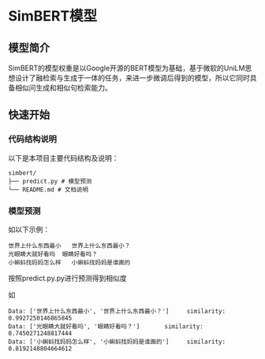 # SimBERT模型

## 模型简介
SimBERT的模型权重是以Google开源的BERT模型为基础，基于微软的UniLM思想设计了融检索与生成于一体的任务，来进一步微调后得到的模型，所以它同时具备相似问生成和相似句检索能力。

## 快速开始

### 代码结构说明

以下是本项目主要代码结构及说明：

```text
simbert/
├── predict.py # 模型预测
└── README.md # 文档说明
```

### 模型预测

如以下示例：

```text
世界上什么东西最小   世界上什么东西最小？
光眼睛大就好看吗  眼睛好看吗？
小蝌蚪找妈妈怎么样   小蝌蚪找妈妈是谁画的
```

按照predict.py.py进行预测得到相似度

如

```text
Data: ['世界上什么东西最小', '世界上什么东西最小？']     similarity: 0.9927250146865845
Data: ['光眼睛大就好看吗', '眼睛好看吗？']       similarity: 0.7450271248817444
Data: ['小蝌蚪找妈妈怎么样', '小蝌蚪找妈妈是谁画的']     similarity: 0.8192148804664612
```
